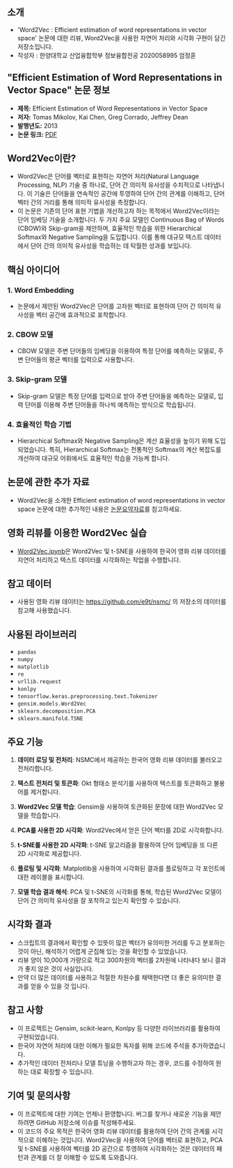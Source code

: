 ## 소개
* 'Word2Vec : Efficient estimation of word representations in vector space' 논문에 대한 리뷰, Word2Vec을 사용한 자연어 처리와 시각화 구현이 담긴 저장소입니다.
* 작성자 : 한양대학교 산업융합학부 정보융합전공 2020058995 엄정훈

## "Efficient Estimation of Word Representations in Vector Space" 논문 정보

- **제목:** Efficient Estimation of Word Representations in Vector Space
- **저자:** Tomas Mikolov, Kai Chen, Greg Corrado, Jeffrey Dean
- **발행년도:** 2013
- **논문 링크:** [PDF](https://arxiv.org/abs/1301.3781)

## Word2Vec이란?

* Word2Vec은 단어를 벡터로 표현하는 자연어 처리(Natural Language Processing, NLP) 기술 중 하나로, 단어 간 의미적 유사성을 수치적으로 나타냅니다. 이 기술은 단어들을 연속적인 공간에 투영하여 단어 간의 관계를 이해하고, 단어 벡터 간의 거리를 통해 의미적 유사성을 측정합니다. 
* 이 논문은 기존의 단어 표현 기법을 개선하고자 하는 목적에서 Word2Vec이라는 단어 임베딩 기술을 소개합니다. 두 가지 주요 모델인 Continuous Bag of Words (CBOW)와 Skip-gram을 제안하며, 효율적인 학습을 위한 Hierarchical Softmax와 Negative Sampling을 도입합니다. 이를 통해 대규모 텍스트 데이터에서 단어 간의 의미적 유사성을 학습하는 데 탁월한 성과를 보입니다.

## 핵심 아이디어

### 1. Word Embedding

* 논문에서 제안된 Word2Vec은 단어를 고차원 벡터로 표현하여 단어 간 의미적 유사성을 벡터 공간에 효과적으로 포착합니다.

### 2. CBOW 모델

* CBOW 모델은 주변 단어들의 임베딩을 이용하여 특정 단어를 예측하는 모델로, 주변 단어들의 평균 벡터를 입력으로 사용합니다.

### 3. Skip-gram 모델

* Skip-gram 모델은 특정 단어를 입력으로 받아 주변 단어들을 예측하는 모델로, 입력 단어를 이용해 주변 단어들을 하나씩 예측하는 방식으로 학습됩니다.

### 4. 효율적인 학습 기법

* Hierarchical Softmax와 Negative Sampling은 계산 효율성을 높이기 위해 도입되었습니다. 특히, Hierarchical Softmax는 전통적인 Softmax의 계산 복잡도를 개선하여 대규모 어휘에서도 효율적인 학습을 가능케 합니다.

## 논문에 관한 추가 자료

* Word2Vec을 소개한 Efficient estimation of word representations in vector space 논문에 대한 추가적인 내용은 [논문요약자료](https://github.com/HY-AI2-Projects/Word2Vec/blob/main/Word2Vec_%EB%85%BC%EB%AC%B8%EB%A6%AC%EB%B7%B0.pdf)를 참고하세요.


## 영화 리뷰를 이용한 Word2Vec 실습

* [Word2Vec.ipynb](https://github.com/HY-AI2-Projects/Word2Vec/blob/main/Word2Vec.ipynb)은 Word2Vec 및 t-SNE을 사용하여 한국어 영화 리뷰 데이터를 자연어 처리하고 텍스트 데이터를 시각화하는 작업을 수행합니다.

## 참고 데이터 
* 사용된 영화 리뷰 데이터는 https://github.com/e9t/nsmc/ 의 저장소의 데이터를 참고해 사용했습니다.
  
## 사용된 라이브러리

- `pandas`
- `numpy`
- `matplotlib`
- `re`
- `urllib.request`
- `konlpy`
- `tensorflow.keras.preprocessing.text.Tokenizer`
- `gensim.models.Word2Vec`
- `sklearn.decomposition.PCA`
- `sklearn.manifold.TSNE`

## 주요 기능

1. **데이터 로딩 및 전처리**: NSMC에서 제공하는 한국어 영화 리뷰 데이터를 불러오고 전처리합니다.

2. **텍스트 전처리 및 토큰화**: Okt 형태소 분석기를 사용하여 텍스트를 토큰화하고 불용어를 제거합니다.

3. **Word2Vec 모델 학습**: Gensim을 사용하여 토큰화된 문장에 대한 Word2Vec 모델을 학습합니다.

4. **PCA를 사용한 2D 시각화**: Word2Vec에서 얻은 단어 벡터를 2D로 시각화합니다.

5. **t-SNE를 사용한 2D 시각화**: t-SNE 알고리즘을 활용하여 단어 임베딩을 또 다른 2D 시각화로 제공합니다.

6. **플로팅 및 시각화**: Matplotlib을 사용하여 시각화된 결과를 플로팅하고 각 포인트에 대한 레이블을 표시합니다.

7. **모델 학습 결과 해석**: PCA 및 t-SNE의 시각화를 통해, 학습된 Word2Vec 모델이 단어 간 의미적 유사성을 잘 포착하고 있는지 확인할 수 있습니다.

## 시각화 결과
* 스크립트의 결과에서 확인할 수 있뜻이 많은 벡터가 유의미한 거리를 두고 분포하는 것이 아닌, 해석하기 어렵게 군집해 있는 것을 확인할 수 있었습니다.
* 리뷰 양이 10,000개 가량으로 적고 300차원의 벡터를 2차원에 나타내다 보니 결과가 좋지 않은 것이 사실입니다.
* 만약 더 많은 데이터를 사용하고 적절한 차원수를 채택한다면 더 좋은 유의미한 결과를 얻을 수 있을 것 입니다.

## 참고 사항

- 이 프로젝트는 Gensim, scikit-learn, Konlpy 등 다양한 라이브러리를 활용하여 구현되었습니다.
- 한국어 자연어 처리에 대한 이해가 필요한 독자를 위해 코드에 주석을 추가하였습니다.
- 추가적인 데이터 전처리나 모델 튜닝을 수행하고자 하는 경우, 코드를 수정하여 원하는 대로 확장할 수 있습니다.

## 기여 및 문의사항

- 이 프로젝트에 대한 기여는 언제나 환영합니다. 버그를 찾거나 새로운 기능을 제안하려면 GitHub 저장소에 이슈를 작성해주세요.
- 이 코드의 주요 목적은 한국어 영화 리뷰 데이터를 활용하여 단어 간의 관계를 시각적으로 이해하는 것입니다. Word2Vec을 사용하여 단어를 벡터로 표현하고, PCA 및 t-SNE를 사용하여 벡터를 2D 공간으로 투영하여 시각화하는 것은 데이터의 패턴과 관계를 더 잘 이해할 수 있도록 도와줍니다.
